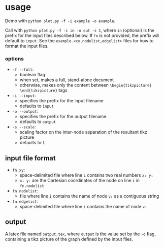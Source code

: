 # usage
Demo with `python plot.py -f -i example -o example`.

Call with
`python plot.py -f -i in -o out -s 1`,
where `in` (optional) is the prefix for the input files described below.
If `fn` is not provided, the prefix will default to `input`.
See the `example.<xy,nodelist,edgelist>` files for how to format the input files.

### options
- `-f --full`:
    - boolean flag
    - when set, makes a full, stand-alone document
    - otherwise, makes only the content between `\begin{tikzpicture}` `\end{tikzpicture}` tags
- `-i --input`:
    - specifies the prefix for the input filename
    - defaults to `input`
- `-o --output`:
    - specifies the prefix for the output filename
    - defaults to `output`
- `-s --scale`:
    - scaling factor on the inter-node separation of the resultant tikz picture
    - defaults to `1`

## input file format
- `fn.xy`:
    - space-delimited file where line `i` contains two real numbers `xᵢ yᵢ`
    - `xᵢ yᵢ` are the Cartesian coordinates of the node on line `i` in `fn.nodelist`
- `fn.nodelist`:
    - file where line `i` contains the name of node `vᵢ` as a contiguous string
- `fn.edgelist`:
    - space-delimited file where line `i` contains the name of node `vᵢ`

## output
A latex file named `output.tex`, where `output` is the value set by the `-o` flag, containing a tikz picture of the graph defined by the input files.
